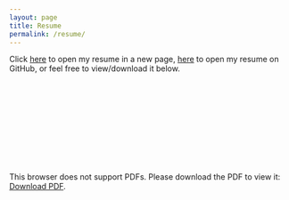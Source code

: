 ```yaml
---
layout: page
title: Resume
permalink: /resume/
---
```


Click [here](https://pekofsky.github.io/assets/resume.pdf) to open my resume in a new page, [here](https://github.com/pekofsky/pekofsky.github.io/blob/23d7f0fd2362cba9b71fa5f73c90ef7323bda5e0/assets/436proj.pdf) to open my resume on GitHub, or feel free to view/download it below.

<object data="https://pekofsky.github.io/assets/resume.pdf" type="application/pdf" width="700px" height="700px">
    <embed src="https://pekofsky.github.io/assets/resume.pdf">
        <p>This browser does not support PDFs. Please download the PDF to view it: <a href="https://pekofsky.github.io/assets/resume.pdf">Download PDF</a>.</p>
    </embed>
</object>